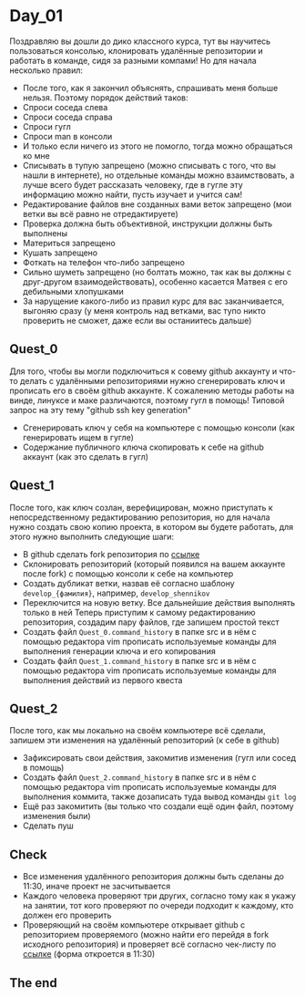 # Day_01
Поздравляю вы дошли до дико классного курса, тут вы научитесь пользоваться консолью, клонировать удалённые репозитории и работать в команде, сидя за разными компами!
Но для начала несколько правил:
- После того, как я закончил объяснять, спрашивать меня больше нельзя. Поэтому порядок действий таков:
- Спроси соседа слева
- Спроси соседа справа
- Спроси гугл
- Спроси man в консоли
- И только если ничего из этого не помогло, тогда можно обращаться ко мне
- Списывать в тупую запрещено (можно списывать с того, что вы нашли в интернете), но отдельные команды можно взаимствовать, а лучше всего будет рассказать человеку, где в гугле эту информацию можно найти, пусть изучает и учится сам!
- Редактирование файлов вне созданных вами веток запрещено (мои ветки вы всё равно не отредактируете)
- Проверка должна быть объективной, инструкции должны быть выполнены
- Материться запрещено
- Кушать запрещено
- Фоткать на телефон что-либо запрещено
- Сильно шуметь запрещено (но болтать можно, так как вы должны с друг-другом взаимодействовать), особенно касается Матвея с его дебильными хлопушками
- За нарущение какого-либо из правил курс для вас заканчивается, выгоняю сразу (у меня контроль над ветками, вас тупо никто проверить не сможет, даже если вы останиитесь дальше)
## Quest_0
Для того, чтобы вы могли подключиться к совему github аккаунту и что-то делать с удалёнными репозиториями нужно сгенерировать ключ и прописать его в своём github аккаунте. К сожалению методы работы на винде, линуксе и маке различаются, поэтому гугл в помощь! Типовой запрос на эту тему "github ssh key generation"
- Сгенерировать ключ у себя на компьютере с помощью консоли (как генерировать ищем в гугле)
- Содержание публичного ключа скопировать к себе на github аккаунт (как это сделать в гугл)
## Quest_1
После того, как ключ созлан, верефицирован, можно приступать к непосредственному редактированию репозитория, но для начала нужно создать свою копию проекта, в котором вы будете работать, для этого нужно выполнить следующие шаги:
- В github сделать fork репозитория по [ссылке](https://github.com/antiloch/Day_01)
- Склонировать репозиторий (который появился на вашем аккаунте после fork) с помощью консоли к себе на компьютер
- Создать дубликат ветки, назвав её согласно шаблону ```develop_{фамилия}```, например, ```develop_shennikov```
- Переключится на новую ветку. Все дальнейшие действия выполнять только в ней
Теперь приступим к самому редактированию репозитория, создадим пару файлов, где запишем простой текст
- Создать файл ```Quest_0.command_history``` в папке src и в нём с помощью редактора vim прописать используемые команды для выполнения генерации ключа и его копирования
- Создать файл ```Quest_1.command_history``` в папке src и в нём с помощью редактора vim прописать используемые команды для выполнения действий из первого квеста
## Quest_2
После того, как мы локально на своём компьютере всё сделали, запишем эти изменения на удалённый репозиторий (к себе в github)
- Зафиксировать свои действия, закомитив изменения (гугл или сосед в помощь)
- Создать файл ```Quest_2.command_history``` в папке src и в нём с помощью редактора vim прописать используемые команды для выполнения коммита, также дозаписать туда вывод команды ```git log```
- Ещё раз закомитить (вы только что создали ещё один файл, поэтому изменения были)
- Сделать пуш
## Check
- Все изменения удалённого репозитория должны быть сделаны до 11:30, иначе проект не засчитывается
- Каждого человека проверяют три других, согласно тому как я укажу на занятии, тот кого проверяют по очереди подходит к каждому, кто должен его проверить
- Проверяющий на своём компьютере открывает github с репозиторием проверяемого (можно найти его перейдя в fork исходного репозитория) и проверяет всё согласно чек-листу по [ссылке](https://forms.gle/wciyh8u6vQws3b9U7) (форма откроется в 11:30)

## The end
